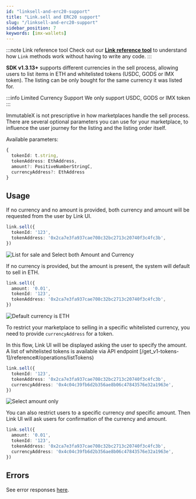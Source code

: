 ```yaml
---
id: "linksell-and-erc20-support"
title: "Link.sell and ERC20 support"
slug: "/linksell-and-erc20-support"
sidebar_position: 7
keywords: [imx-wallets]
---
```


:::note Link reference tool
Check out our **[Link reference tool](https://tools.immutable.com/link-reference/)** to understand how `Link` methods work without having to write any code.
:::

**SDK v1.3.13+** supports different currencies in the sell process, allowing users to list items in ETH and whitelisted tokens (USDC, GODS or IMX token). The listing can be only bought for the same currency it was listed for.

:::info Limited Currency Support
We only support USDC, GODS or IMX token
:::

ImmutableX is not prescriptive in how marketplaces handle the sell process. There are several optional parameters you can use for your marketplace, to influence the user journey for the listing and the listing order itself.

Available parameters:

```typescript
{
  tokenId: t.string,
  tokenAddress: EthAddress,
  amount?: PositiveNumberStringC,
  currencyAddress?: EthAddress
}
```

## Usage

If no currency and no amount is provided, both currency and amount will be requested from the user by Link UI.

```typescript
link.sell({
  tokenId: '123',
  tokenAddress: '0x2ca7e3fa937cae708c32bc2713c20740f3c4fc3b',
})
```

![List for sale and Select both Amount and Currency](/img/linksell-and-erc20-support/list-for-sale-select-amount-currency.png 'List for sale and Select both Amount and Currency')

If no currency is provided, but the amount is present, the system will default to sell in ETH.

```typescript
link.sell({
  amount: '0.01',
  tokenId: '123',
  tokenAddress: '0x2ca7e3fa937cae708c32bc2713c20740f3c4fc3b',
})
```

![Default currency is ETH](/img/linksell-and-erc20-support/list-for-sale-default-eth.png 'Default currency is ETH')

To restrict your marketplace to selling in a specific whitelisted currency, you need to provide `currencyAddress` for a token.

In this flow, Link UI will be displayed asking the user to specify the amount. A list of whitelisted tokens is available via API endpoint [/get_v1-tokens-1]/reference#/operations/listTokens)

```typescript
link.sell({
  tokenId: '123',
  tokenAddress: '0x2ca7e3fa937cae708c32bc2713c20740f3c4fc3b',
  currencyAddress: '0x4c04c39fb6d2b356ae8b06c47843576e32a1963e',
})
```

![Select amount only](/img/linksell-and-erc20-support/select-amount.png 'Select Amount only')

You can also restrict users to a specific currency _and_ specific amount. Then Link UI will ask users for confirmation of the currency and amount.

```typescript
link.sell({
  amount: '0.01',
  tokenId: '123',
  tokenAddress: '0x2ca7e3fa937cae708c32bc2713c20740f3c4fc3b',
  currencyAddress: '0x4c04c39fb6d2b356ae8b06c47843576e32a1963e',
})
```

## Errors

See error responses [here](./link-errors.md#sell).
